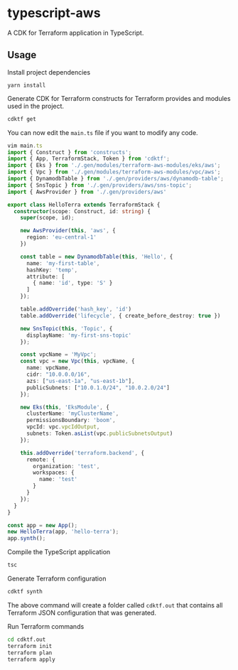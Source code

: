 # typescript-aws

A CDK for Terraform application in TypeScript.

## Usage

Install project dependencies

```shell
yarn install
```

Generate CDK for Terraform constructs for Terraform provides and modules used in the project.

```bash
cdktf get
```

You can now edit the `main.ts` file if you want to modify any code.

```typescript
vim main.ts
import { Construct } from 'constructs';
import { App, TerraformStack, Token } from 'cdktf';
import { Eks } from './.gen/modules/terraform-aws-modules/eks/aws';
import { Vpc } from './.gen/modules/terraform-aws-modules/vpc/aws';
import { DynamodbTable } from './.gen/providers/aws/dynamodb-table';
import { SnsTopic } from './.gen/providers/aws/sns-topic';
import { AwsProvider } from './.gen/providers/aws'

export class HelloTerra extends TerraformStack {
  constructor(scope: Construct, id: string) {
    super(scope, id);

    new AwsProvider(this, 'aws', {
      region: 'eu-central-1'
    })

    const table = new DynamodbTable(this, 'Hello', {
      name: 'my-first-table',
      hashKey: 'temp',
      attribute: [
        { name: 'id', type: 'S' }
      ]
    });

    table.addOverride('hash_key', 'id')
    table.addOverride('lifecycle', { create_before_destroy: true })

    new SnsTopic(this, 'Topic', {
      displayName: 'my-first-sns-topic'
    });

    const vpcName = 'MyVpc';
    const vpc = new Vpc(this, vpcName, {
      name: vpcName,
      cidr: "10.0.0.0/16",
      azs: ["us-east-1a", "us-east-1b"],
      publicSubnets: ["10.0.1.0/24", "10.0.2.0/24"]
    });

    new Eks(this, 'EksModule', {
      clusterName: 'myClusterName',
      permissionsBoundary: 'boom',
      vpcId: vpc.vpcIdOutput,
      subnets: Token.asList(vpc.publicSubnetsOutput)
    });

    this.addOverride('terraform.backend', {
      remote: {
        organization: 'test',
        workspaces: {
          name: 'test'
        }
      }
    });
  }
}

const app = new App();
new HelloTerra(app, 'hello-terra');
app.synth();
```

Compile the TypeScript application

```bash
tsc
```

Generate Terraform configuration

```bash
cdktf synth
```

The above command will create a folder called `cdktf.out` that contains all Terraform JSON configuration that was generated.

Run Terraform commands

```bash
cd cdktf.out
terraform init
terraform plan
terraform apply
```
